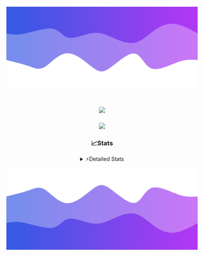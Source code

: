 ![Header](./header.png)
<div align="center">

<h1 align="center">
  <a href="https://git.io/typing-svg">
    <img src="https://readme-typing-svg.herokuapp.com/?lines=Hello,+There!+%F0%9F%91%8B;This+is+chicho.;Owner+on+Ocean;&center=true&size=25">
  </a>
</h1>
  
<p align="center">
  <img src="https://lanyard.cnrad.dev/api/852683595378196480" />
</p>

### 📈Stats
<details>
    <summary> ⚡Detailed Stats</summary>
    <br/>

<!--START_SECTION:waka-->
![Code Time](http://img.shields.io/badge/Code%20Time-444%20hrs%2011%20mins-blue)

![Profile Views](http://img.shields.io/badge/Profile%20Views-22-blue)

**🐱 My GitHub Data** 

> 📦 43.6 kB Used in GitHub's Storage 
 > 
> 🏆 37 Contributions in the Year 2023
 > 
> 🚫 Not Opted to Hire
 > 
> 📜 9 Public Repositories 
 > 
> 🔑 8 Private Repositories 
 > 
**I'm a Night 🦉** 

```text
🌞 Morning                17 commits          █░░░░░░░░░░░░░░░░░░░░░░░░   05.50 % 
🌆 Daytime                31 commits          ███░░░░░░░░░░░░░░░░░░░░░░   10.03 % 
🌃 Evening                150 commits         ████████████░░░░░░░░░░░░░   48.54 % 
🌙 Night                  111 commits         █████████░░░░░░░░░░░░░░░░   35.92 % 
```
📅 **I'm Most Productive on Tuesday** 

```text
Monday                   19 commits          ██░░░░░░░░░░░░░░░░░░░░░░░   06.15 % 
Tuesday                  73 commits          ██████░░░░░░░░░░░░░░░░░░░   23.62 % 
Wednesday                58 commits          █████░░░░░░░░░░░░░░░░░░░░   18.77 % 
Thursday                 41 commits          ███░░░░░░░░░░░░░░░░░░░░░░   13.27 % 
Friday                   36 commits          ███░░░░░░░░░░░░░░░░░░░░░░   11.65 % 
Saturday                 31 commits          ███░░░░░░░░░░░░░░░░░░░░░░   10.03 % 
Sunday                   51 commits          ████░░░░░░░░░░░░░░░░░░░░░   16.50 % 
```


📊 **This Week I Spent My Time On** 

```text
🕑︎ Time Zone: America/Argentina/Buenos_Aires

💬 Programming Languages: 
HTML                     10 hrs 30 mins      █████████████░░░░░░░░░░░░   51.94 % 
JavaScript               4 hrs 21 mins       █████░░░░░░░░░░░░░░░░░░░░   21.54 % 
Python                   3 hrs 45 mins       █████░░░░░░░░░░░░░░░░░░░░   18.60 % 
CSS                      58 mins             █░░░░░░░░░░░░░░░░░░░░░░░░   04.80 % 
JSON                     36 mins             █░░░░░░░░░░░░░░░░░░░░░░░░   02.97 % 

🔥 Editors: 
VS Code                  20 hrs 14 mins      █████████████████████████   100.00 % 

🐱‍💻 Projects: 
Unknown Project          12 hrs 24 mins      ███████████████░░░░░░░░░░   61.34 % 
ArgBuyReps               6 hrs 30 mins       ████████░░░░░░░░░░░░░░░░░   32.17 % 
Coder                    42 mins             █░░░░░░░░░░░░░░░░░░░░░░░░   03.47 % 
ArgenBuyReps             27 mins             █░░░░░░░░░░░░░░░░░░░░░░░░   02.23 % 
3HU62LE9                 9 mins              ░░░░░░░░░░░░░░░░░░░░░░░░░   00.79 % 

💻 Operating System: 
Windows                  20 hrs 14 mins      █████████████████████████   100.00 % 
```

**I Mostly Code in JavaScript** 

```text
JavaScript               8 repos             ████████░░░░░░░░░░░░░░░░░   32.00 % 
CSS                      4 repos             ████░░░░░░░░░░░░░░░░░░░░░   16.00 % 
HTML                     3 repos             ███░░░░░░░░░░░░░░░░░░░░░░   12.00 % 
C#                       2 repos             ██░░░░░░░░░░░░░░░░░░░░░░░   08.00 % 
Batchfile                1 repo              █░░░░░░░░░░░░░░░░░░░░░░░░   04.00 % 
```




 Last Updated on 12/10/2023 12:23:44 UTC
<!--END_SECTION:waka-->
</details>

![Footer](./footer.png)
